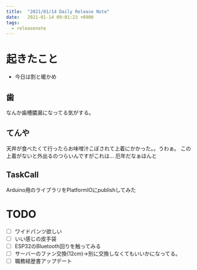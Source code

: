 ```yaml
---
title:  "2021/01/14 Daily Release Note"
date:   2021-01-14 09:01:23 +0900
tags:
  - releasenote
---
```

# 起きたこと

* 今日は割と暖かめ

## 歯

なんか歯槽膿漏になってる気がする。

## てんや

天丼が食べたくて行ったらお味噌汁こぼされて上着にかかった。。うわぁ。
この上着がないと外出るのつらいんですがこれは… 厄年だなぁほんと

## TaskCall

Arduino用のライブラリをPlatformIOにpublishしてみた

# TODO 

- [ ] ワイドパンツ欲しい
- [ ] いい感じの皮手袋
- [ ] ESP32のBluetooth回りを触ってみる
- [ ] サーバーのファン交換(12cm)→別に交換しなくてもいいかになってる。
- [ ] 職務経歴書アップデート
